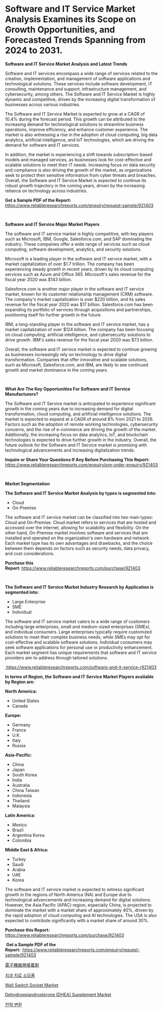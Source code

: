 <p><h1>Software and IT Service Market Analysis Examines its Scope on Growth Opportunities, and Forecasted Trends Spanning from 2024 to 2031.</h1></p><p><strong>Software and IT Service Market Analysis and Latest Trends</strong></p>
<p><p>Software and IT services encompass a wide range of services related to the creation, implementation, and management of software applications and technological solutions. These services include software development, IT consulting, maintenance and support, infrastructure management, and cybersecurity, among others. The Software and IT Service Market is highly dynamic and competitive, driven by the increasing digital transformation of businesses across various industries.</p><p>The Software and IT Service Market is expected to grow at a CAGR of 10.4% during the forecast period. This growth can be attributed to the increasing demand for technological solutions to streamline business operations, improve efficiency, and enhance customer experience. The market is also witnessing a rise in the adoption of cloud computing, big data analytics, artificial intelligence, and IoT technologies, which are driving the demand for software and IT services.</p><p>In addition, the market is experiencing a shift towards subscription-based models and managed services, as businesses look for cost-effective and scalable solutions to meet their IT needs. Increasing focus on data security and compliance is also driving the growth of the market, as organizations seek to protect their sensitive information from cyber threats and breaches. Overall, the Software and IT Service Market is expected to continue its robust growth trajectory in the coming years, driven by the increasing reliance on technology across industries.</p></p>
<p><strong>Get a Sample PDF of the Report:&nbsp;</strong> <a href="https://www.reliableresearchreports.com/enquiry/request-sample/921403">https://www.reliableresearchreports.com/enquiry/request-sample/921403</a></p>
<p>&nbsp;</p>
<p><strong>Software and IT Service Major Market Players</strong></p>
<p><p>The software and IT service market is highly competitive, with key players such as Microsoft, IBM, Google, Salesforce.com, and SAP dominating the industry. These companies offer a wide range of services such as cloud computing, software development, analytics, and security solutions.</p><p>Microsoft is a leading player in the software and IT service market, with a market capitalization of over $1.7 trillion. The company has been experiencing steady growth in recent years, driven by its cloud computing services such as Azure and Office 365. Microsoft's sales revenue for the fiscal year 2020 was $143 billion.</p><p>Salesforce.com is another major player in the software and IT service market, known for its customer relationship management (CRM) software. The company's market capitalization is over $220 billion, and its sales revenue for the fiscal year 2020 was $17 billion. Salesforce.com has been expanding its portfolio of services through acquisitions and partnerships, positioning itself for further growth in the future.</p><p>IBM, a long-standing player in the software and IT service market, has a market capitalization of over $124 billion. The company has been focusing on cloud computing, artificial intelligence, and cybersecurity solutions to drive growth. IBM's sales revenue for the fiscal year 2020 was $73 billion.</p><p>Overall, the software and IT service market is expected to continue growing as businesses increasingly rely on technology to drive digital transformation. Companies that offer innovative and scalable solutions, such as Microsoft, Salesforce.com, and IBM, are likely to see continued growth and market dominance in the coming years.</p></p>
<p>&nbsp;</p>
<p><strong>What Are The Key Opportunities For Software and IT Service Manufacturers?</strong></p>
<p><p>The Software and IT Service market is anticipated to experience significant growth in the coming years due to increasing demand for digital transformation, cloud computing, and artificial intelligence solutions. The market is expected to expand at a CAGR of around 8% from 2021 to 2026. Factors such as the adoption of remote working technologies, cybersecurity concerns, and the rise of e-commerce are driving the growth of the market. Additionally, the increasing focus on data analytics, IoT, and blockchain technologies is expected to drive further growth in the industry. Overall, the future outlook for the Software and IT Service market is promising with technological advancements and increasing digitalization trends.</p></p>
<p><strong>Inquire or Share Your Questions If Any Before Purchasing This Report:</strong> <a href="https://www.reliableresearchreports.com/enquiry/pre-order-enquiry/921403">https://www.reliableresearchreports.com/enquiry/pre-order-enquiry/921403</a></p>
<p>&nbsp;</p>
<p><strong>Market Segmentation</strong></p>
<p><strong>The Software and IT Service Market Analysis by types is segmented into:</strong></p>
<p><ul><li>Cloud</li><li>On-Premise</li></ul></p>
<p><p>The software and IT service market can be classified into two main types: Cloud and On-Premise. Cloud market refers to services that are hosted and accessed over the internet, allowing for scalability and flexibility. On the other hand, On-Premise market involves software and services that are installed and operated on the organization's own hardware and network. Each market type has its own advantages and drawbacks, and the choice between them depends on factors such as security needs, data privacy, and cost considerations.</p></p>
<p><strong>Purchase this Report:&nbsp;</strong><a href="https://www.reliableresearchreports.com/purchase/921403">https://www.reliableresearchreports.com/purchase/921403</a></p>
<p>&nbsp;</p>
<p><strong>The Software and IT Service Market Industry Research by Application is segmented into:</strong></p>
<p><ul><li>Large Enterprise</li><li>SME</li><li>Individual</li></ul></p>
<p><p>The software and IT service market caters to a wide range of customers including large enterprises, small and medium-sized enterprises (SMEs), and individual consumers. Large enterprises typically require customized solutions to meet their complex business needs, while SMEs may opt for cost-effective and scalable software solutions. Individual consumers may seek software applications for personal use or productivity enhancement. Each market segment has unique requirements that software and IT service providers aim to address through tailored solutions.</p></p>
<p><a href="https://www.reliableresearchreports.com/software-and-it-service-r921403">&nbsp;https://www.reliableresearchreports.com/software-and-it-service-r921403</a></p>
<p><strong>In terms of Region, the Software and IT Service Market Players available by Region are:</strong></p>
<p>
    <p> <strong> North America: </strong>
        <ul>
            <li>United States</li>
            <li>Canada</li>
        </ul>
        </p> 
    <p> <strong> Europe: </strong>
        <ul>
            <li>Germany</li>
            <li>France</li>
            <li>U.K.</li>
            <li>Italy</li>
            <li>Russia</li>
        </ul>
        </p> 
    <p> <strong> Asia-Pacific: </strong>
        <ul>
            <li>China</li>
            <li>Japan</li>
            <li>South Korea</li>
            <li>India</li>
            <li>Australia</li>
            <li>China Taiwan</li>
            <li>Indonesia</li>
            <li>Thailand</li>
            <li>Malaysia</li>
        </ul>
        </p> 
    <p> <strong> Latin America: </strong>
        <ul>
            <li>Mexico</li>
            <li>Brazil</li>
            <li>Argentina Korea</li>
            <li>Colombia</li>
        </ul>
        </p> 
    <p> <strong> Middle East & Africa: </strong>
        <ul>
            <li>Turkey</li>
            <li>Saudi</li>
            <li>Arabia</li>
            <li>UAE</li>
            <li>Korea</li>
        </ul>
    </p>
    </p>
<p><p>The software and IT service market is expected to witness significant growth in the regions of North America (NA) and Europe due to technological advancements and increasing demand for digital solutions. However, the Asia Pacific (APAC) region, especially China, is projected to dominate the market with a market share of approximately 40%, driven by the rapid adoption of cloud computing and AI technologies. The USA is also expected to contribute significantly with a market share of around 30%.</p></p>
<p><strong>Purchase this Report: </strong><a href="https://www.reliableresearchreports.com/purchase/921403">https://www.reliableresearchreports.com/purchase/921403</a></p>
<p>&nbsp;<strong>Get a Sample PDF of the Report:&nbsp;&nbsp;</strong><a href="https://www.reliableresearchreports.com/enquiry/request-sample/921403">https://www.reliableresearchreports.com/enquiry/request-sample/921403</a></p>
<p><strong></strong></p>
<p><p><a href="https://github.com/reliezer65/Market-Research-Report-List-1/blob/main/762203260898.md">電子機器用接着剤</a></p><p><a href="https://medium.com/@luffiazaza/%EC%B9%98%EA%B3%BC-%EC%B9%98%EB%A3%8C-%EC%9A%A9%ED%92%88-%EC%8B%9C%EC%9E%A5-%EB%B3%B4%EA%B3%A0%EC%84%9C%EB%8A%94-%EC%9D%B4-%EC%8B%9C%EC%9E%A5%EC%9D%98-%EC%B5%9C%EC%8B%A0-%EB%8F%99%ED%96%A5%EA%B3%BC-%EC%84%B1%EC%9E%A5-%EA%B8%B0%ED%9A%8C%EB%A5%BC-%EB%B3%B4%EC%97%AC%EC%A4%8D%EB%8B%88%EB%8B%A4-ef397405822b">치과 치료 소모품</a></p><p><a href="https://issuu.com/reportprime-2/docs/wall-switch-socket-market-size-2030.pptx">Wall Switch Socket Market</a></p><p><a href="https://www.linkedin.com/pulse/dehydroepiandrosterone-dhea-supplement-market-trends-ttevc">Dehydroepiandrosterone (DHEA) Supplement Market</a></p><p><a href="https://medium.com/@ukaszduda1/%ED%8C%8C%EC%9B%8C-%EC%BB%A8%EB%B2%84%EC%A0%84-%EC%8B%9C%EC%9E%A5-%EC%A0%84%EB%A7%9D-%EC%82%B0%EC%97%85-%EA%B0%9C%EC%9A%94-%EB%B0%8F-%EC%98%88%EC%B8%A1-2024%EB%85%84%EB%B6%80%ED%84%B0-2031%EB%85%84%EA%B9%8C%EC%A7%80-6747c167f13e">전력 변환</a></p></p>